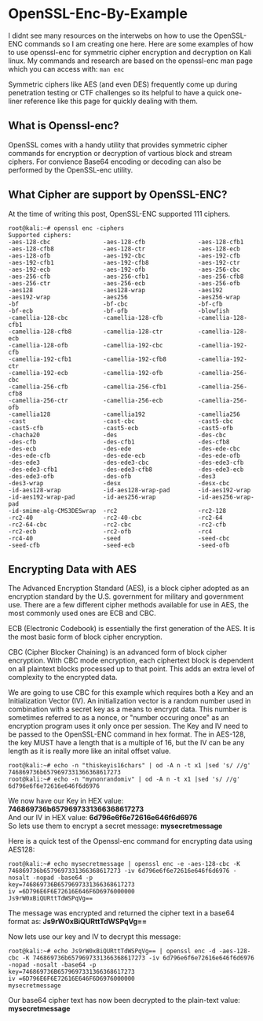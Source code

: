 # OpenSSL-Enc-By-Example
I didnt see many resources on the interwebs on how to use the OpenSSL-ENC commands so I am creating one here. 
Here are some examples of how to use openssl-enc for symmetric cipher encryption and decryption on Kali linux.  My commands and research are based on the openssl-enc man page which you can access with: `man enc`

Symmetric ciphers like AES (and even DES) frequently come up during penetration testing or CTF challenges so its helpful to have a quick one-liner reference like this page for quickly dealing with them.

## What is Openssl-enc?  
OpenSSL comes with a handy utility that provides symmetric cipher commands for encryption or decryption of vartious block and stream ciphers. For convience Base64 encoding or decoding can also be performed by the OpenSSL-enc utility.

## What Cipher are support by OpenSSL-ENC?
At the time of writing this post, OpenSSL-ENC supported 111 ciphers.  
```
root@kali:~# openssl enc -ciphers
Supported ciphers:
-aes-128-cbc               -aes-128-cfb               -aes-128-cfb1             
-aes-128-cfb8              -aes-128-ctr               -aes-128-ecb              
-aes-128-ofb               -aes-192-cbc               -aes-192-cfb              
-aes-192-cfb1              -aes-192-cfb8              -aes-192-ctr              
-aes-192-ecb               -aes-192-ofb               -aes-256-cbc              
-aes-256-cfb               -aes-256-cfb1              -aes-256-cfb8             
-aes-256-ctr               -aes-256-ecb               -aes-256-ofb              
-aes128                    -aes128-wrap               -aes192                   
-aes192-wrap               -aes256                    -aes256-wrap              
-bf                        -bf-cbc                    -bf-cfb                   
-bf-ecb                    -bf-ofb                    -blowfish                 
-camellia-128-cbc          -camellia-128-cfb          -camellia-128-cfb1        
-camellia-128-cfb8         -camellia-128-ctr          -camellia-128-ecb         
-camellia-128-ofb          -camellia-192-cbc          -camellia-192-cfb         
-camellia-192-cfb1         -camellia-192-cfb8         -camellia-192-ctr         
-camellia-192-ecb          -camellia-192-ofb          -camellia-256-cbc         
-camellia-256-cfb          -camellia-256-cfb1         -camellia-256-cfb8        
-camellia-256-ctr          -camellia-256-ecb          -camellia-256-ofb         
-camellia128               -camellia192               -camellia256              
-cast                      -cast-cbc                  -cast5-cbc                
-cast5-cfb                 -cast5-ecb                 -cast5-ofb                
-chacha20                  -des                       -des-cbc                  
-des-cfb                   -des-cfb1                  -des-cfb8                 
-des-ecb                   -des-ede                   -des-ede-cbc              
-des-ede-cfb               -des-ede-ecb               -des-ede-ofb              
-des-ede3                  -des-ede3-cbc              -des-ede3-cfb             
-des-ede3-cfb1             -des-ede3-cfb8             -des-ede3-ecb             
-des-ede3-ofb              -des-ofb                   -des3                     
-des3-wrap                 -desx                      -desx-cbc                 
-id-aes128-wrap            -id-aes128-wrap-pad        -id-aes192-wrap           
-id-aes192-wrap-pad        -id-aes256-wrap            -id-aes256-wrap-pad       
-id-smime-alg-CMS3DESwrap  -rc2                       -rc2-128                  
-rc2-40                    -rc2-40-cbc                -rc2-64                   
-rc2-64-cbc                -rc2-cbc                   -rc2-cfb                  
-rc2-ecb                   -rc2-ofb                   -rc4                      
-rc4-40                    -seed                      -seed-cbc                 
-seed-cfb                  -seed-ecb                  -seed-ofb            
```


## Encrypting Data with AES
The Advanced Encryption Standard (AES), is a block cipher adopted as an encryption standard by the U.S. government for military and government use. There are a few different cipher methods available for use in AES, the most commonly used ones are ECB and CBC.  

ECB (Electronic Codebook) is essentially the first generation of the AES. It is the most basic form of block cipher encryption.  

CBC (Cipher Blocker Chaining) is an advanced form of block cipher encryption. With CBC mode encryption, each ciphertext block is dependent on all plaintext blocks processed up to that point. This adds an extra level of complexity to the encrypted data. 

We are going to use CBC for this example which requires both a Key and an Initialization Vector (IV). An initialization vector is a random number used in combination with a secret key as a means to encrypt data. This number is sometimes referred to as a nonce, or "number occuring once" as an encryption program uses it only once per session.  The Key and IV need to be passed to the OpenSSL-ENC command in hex format.  The in AES-128, the key MUST have a length that is a multiple of 16, but the IV can be any length as it is really more like an inital offset value.

```
root@kali:~# echo -n "thiskeyis16chars" | od -A n -t x1 |sed 's/ //g'
746869736b6579697331366368617273
root@kali:~# echo -n "mynonrandomiv" | od -A n -t x1 |sed 's/ //g'
6d796e6f6e72616e646f6d6976
```
We now have our Key in HEX value: **746869736b6579697331366368617273**  
And our IV in HEX value: **6d796e6f6e72616e646f6d6976**  
So lets use them to encrypt a secret message: **mysecretmessage**  

Here is a quick test of the Openssl-enc command for encrypting data using AES128:
```
root@kali:~# echo mysecretmessage | openssl enc -e -aes-128-cbc -K 746869736b6579697331366368617273 -iv 6d796e6f6e72616e646f6d6976 -nosalt -nopad -base64 -p
key=746869736B6579697331366368617273
iv =6D796E6F6E72616E646F6D6976000000
Js9rW0xBiQURttTdWSPqVg==
```

The message was encrypted and returned the cipher text in a base64 format as: **Js9rW0xBiQURttTdWSPqVg==**

Now lets use our key and IV to decrypt this message:
```
root@kali:~# echo Js9rW0xBiQURttTdWSPqVg== | openssl enc -d -aes-128-cbc -K 746869736b6579697331366368617273 -iv 6d796e6f6e72616e646f6d6976 -nopad -nosalt -base64 -p
key=746869736B6579697331366368617273
iv =6D796E6F6E72616E646F6D6976000000
mysecretmessage
```
Our base64 cipher text has now been decrypted to the plain-text value: **mysecretmessage**
